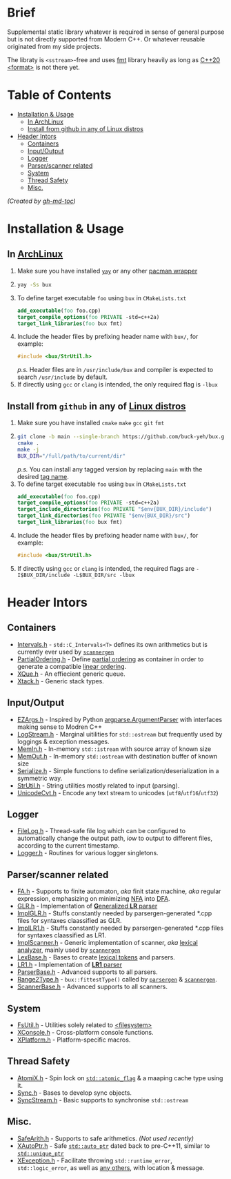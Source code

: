 # Brief
Supplemental static library whatever is required in sense of general purpose but is not directly supported from Modern C++. Or whatever reusable originated from my side projects. 

The libraty is `<sstream>`-free and uses [fmt](https://github.com/fmtlib/fmt) library heavily as long as [C++20 \<format\>](https://en.cppreference.com/w/cpp/utility/format) is not there yet.

# Table of Contents
   * [Installation &amp; Usage](#installation--usage)
      * [In ArchLinux](#in-archlinux)
      * [Install from github in any of Linux distros](#install-from-github-in-any-of-linux-distros)
   * [Header Intors](#header-intors)
      * [Containers](#containers)
      * [Input/Output](#inputoutput)
      * [Logger](#logger)
      * [Parser/scanner related](#parserscanner-related)
      * [System](#system)
      * [Thread Safety](#thread-safety)
      * [Misc.](#misc)

*(Created by [gh-md-toc](https://github.com/ekalinin/github-markdown-toc))*

# Installation & Usage
## In [ArchLinux](https://archlinux.org/)
1. Make sure you have installed [`yay`](https://aur.archlinux.org/packages/yay/) or any other [pacman wrapper](https://wiki.archlinux.org/index.php/AUR_helpers)
2. ~~~bash
   yay -Ss bux
   ~~~
3. To define target executable `foo` using `bux` in `CMakeLists.txt`
   ~~~cmake
   add_executable(foo foo.cpp)
   target_compile_options(foo PRIVATE -std=c++2a)
   target_link_libraries(foo bux fmt)
   ~~~
4. Include the header files by prefixing header name with `bux/`, for example:
   ~~~c++
   #include <bux/StrUtil.h>
   ~~~
   *p.s.* Header files are in `/usr/include/bux` and compiler is expected to search `/usr/include` by default.
5. If directly using `gcc` or `clang` is intended, the only required flag is `-lbux`
## Install from `github` in any of [Linux distros](https://distrowatch.com/)
1. Make sure you have installed `cmake` `make` `gcc` `git` `fmt`
2. ~~~bash
   git clone -b main --single-branch https://github.com/buck-yeh/bux.git .
   cmake .
   make -j
   BUX_DIR="/full/path/to/current/dir"
   ~~~
   *p.s.* You can install any tagged version by replacing `main` with the desired [tag name](https://github.com/buck-yeh/bux/tags).
3. To define target executable `foo` using `bux` in `CMakeLists.txt`
   ~~~cmake
   add_executable(foo foo.cpp)
   target_compile_options(foo PRIVATE -std=c++2a)
   target_include_directories(foo PRIVATE "$env{BUX_DIR}/include") 
   target_link_directories(foo PRIVATE "$env{BUX_DIR}/src") 
   target_link_libraries(foo bux fmt)
   ~~~
4. Include the header files by prefixing header name with `bux/`, for example:
   ~~~c++
   #include <bux/StrUtil.h>
   ~~~
5. If directly using `gcc` or `clang` is intended, the required flags are `-I$BUX_DIR/include -L$BUX_DIR/src -lbux`

# Header Intors
## Containers
* [Intervals.h](include/bux/Intervals.h) - `std::C_Intervals<T>` defines its own arithmetics but is currently ever used by [`scannergen`](https://github.com/buck-yeh/parsergen/tree/main/ScannerGen)
* [PartialOrdering.h](include/bux/PartialOrdering.h) - Define [partial ordering](https://en.wikipedia.org/wiki/Partially_ordered_set) as container in order to generate a compatible [linear ordering](https://en.wikipedia.org/wiki/Total_order). 
* [XQue.h](include/bux/XQue.h) - An effiecient generic queue. 
* [Xtack.h](include/bux/Xtack.h) - Generic stack types. 

## Input/Output
* [EZArgs.h](include/bux/EZArgs.h) - Inspired by Python [argparse.ArgumentParser](https://docs.python.org/3/library/argparse.html#argumentparser-objects) with interfaces making sense to Modren C++
* [LogStream.h](include/bux/LogStream.h) - Marginal uitilities for `std::ostream` but frequently used by loggings & exception messages.
* [MemIn.h](include/bux/MemIn.h) - In-memory `std::istream` with source array of known size
* [MemOut.h](include/bux/MemOut.h) - In-memory `std::ostream` with destination buffer of known size
* [Serialize.h](include/bux/Serialize.h) - Simple functions to define serialization/deserialization in a symmetric way.
* [StrUtil.h](include/bux/StrUtil.h) - String utilities mostly related to input (parsing).
* [UnicodeCvt.h](include/bux/UnicodeCvt.h) - Encode any text stream to unicodes (`utf8`/`utf16`/`utf32`)

## Logger
* [FileLog.h](include/bux/FileLog.h) - Thread-safe file log which can be configured to automatically change the output path, *iow* to output to different files,  according to the current timestamp.
* [Logger.h](include/bux/Logger.h) - Routines for various logger singletons.

## Parser/scanner related
* [FA.h](include/bux/FA.h) - Supports to finite automaton, *aka* finit state machine, *aka* regular expression, emphasizing on minimizing [NFA](https://en.wikipedia.org/wiki/Nondeterministic_finite_automaton) into [DFA](https://en.wikipedia.org/wiki/Deterministic_finite_automaton).
* [GLR.h](include/bux/GLR.h) - Implementation of [**G**eneralized **LR** parser](https://en.wikipedia.org/wiki/GLR_parser)
* [ImplGLR.h](include/bux/ImplGLR.h) - Stuffs constantly needed by parsergen-generated *.cpp files for syntaxes claassified as GLR.
* [ImplLR1.h](include/bux/ImplLR1.h) - Stuffs constantly needed by parsergen-generated *.cpp files for syntaxes claassified as LR1.
* [ImplScanner.h](include/bux/ImplScanner.h) - Generic implementation of scanner, *aka* [lexical analyzer](https://en.wikipedia.org/wiki/Lexical_analysis), mainly used by [`scannergen`](https://github.com/buck-yeh/parsergen/tree/main/ScannerGen)
* [LexBase.h](include/bux/LexBase.h) - Bases to create [lexical tokens](https://en.wikipedia.org/wiki/Lexical_analysis#Token) and parsers. 
* [LR1.h](include/bux/LR1.h) - Implementation of [**LR1** parser](https://en.wikipedia.org/wiki/Canonical_LR_parser)
* [ParserBase.h](include/bux/ParserBase.h) - Advanced supports to all parsers.
* [Range2Type.h](include/bux/Range2Type.h) - `bux::fittestType()` called by [`parsergen`](https://github.com/buck-yeh/parsergen/tree/main/ParserGen) & [`scannergen`](https://github.com/buck-yeh/parsergen/tree/main/ScannerGen).
* [ScannerBase.h](include/bux/ScannerBase.h) - Advanced supports to all scanners.

## System
* [FsUtil.h](include/bux/FsUtil.h) - Utilities solely related to [\<filesystem\>](https://en.cppreference.com/w/cpp/header/filesystem)
* [XConsole.h](include/bux/XConsole.h) - Cross-platform console functions.
* [XPlatform.h](include/bux/XPlatform.h) - Platform-specific macros.

## Thread Safety
* [AtomiX.h](include/bux/AtomiX.h) - Spin lock on [`std::atomic_flag`](https://en.cppreference.com/w/cpp/atomic/atomic_flag) & a maaping cache type using it.
* [Sync.h](include/bux/Sync.h) - Bases to develop sync objects.
* [SyncStream.h](include/bux/SyncStream.h) - Basic supports to synchronise `std::ostream`

## Misc.
* [SafeArith.h](include/bux/SafeArith.h) - Supports to safe arithmetics. *(Not used recently)*
* [XAutoPtr.h](include/bux/XAutoPtr.h) - Safe [`std::auto_ptr`](https://en.cppreference.com/w/cpp/memory/auto_ptr) dated back to pre-C++11, similar to [`std::unique_ptr`](https://en.cppreference.com/w/cpp/memory/unique_ptr)
* [XException.h](include/bux/XException.h) - Facilitate throwing `std::runtime_error`, `std::logic_error`, as well as [any others](https://en.cppreference.com/w/cpp/header/stdexcept), with location & message.
